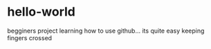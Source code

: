 # hello-world
begginers project
learning how to use github...
its quite easy
keeping fingers crossed
